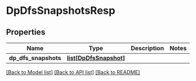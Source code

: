 # DpDfsSnapshotsResp

## Properties
Name | Type | Description | Notes
------------ | ------------- | ------------- | -------------
**dp_dfs_snapshots** | [**list[DpDfsSnapshot]**](DpDfsSnapshot.md) |  | 

[[Back to Model list]](../README.md#documentation-for-models) [[Back to API list]](../README.md#documentation-for-api-endpoints) [[Back to README]](../README.md)


